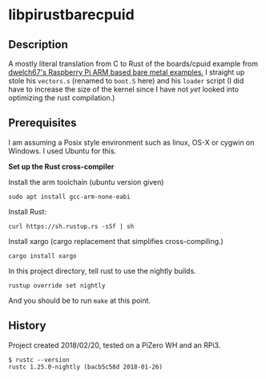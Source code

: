libpirustbarecpuid
==================

## Description

A mostly literal translation from C to Rust of the boards/cpuid example from
[dwelch67's Raspberry Pi ARM based bare metal examples.](https://github.com/dwelch67/raspberrypi)
I straight up stole his `vectors.s` (renamed to `boot.S` here) and his `loader` script (I did have
to increase the size of the kernel since I have not _yet_ looked into optimizing the rust
compilation.)

## Prerequisites

I am assuming a Posix style environment such as linux, OS-X or cygwin on Windows. I used Ubuntu for this.

**Set up the Rust cross-compiler**

Install the arm toolchain (ubuntu version given)

`sudo apt install gcc-arm-none-eabi`

Install Rust:

`curl https://sh.rustup.rs -sSf | sh`

Install xargo (cargo replacement that simplifies cross-compiling.)

`cargo install xargo`

In this project directory, tell rust to use the nightly builds.

`rustup override set nightly`

And you should be to run `make` at this point.

## History

Project created 2018/02/20, tested on a PiZero WH and an RPi3.
```
$ rustc --version
rustc 1.25.0-nightly (bacb5c58d 2018-01-26)
```
